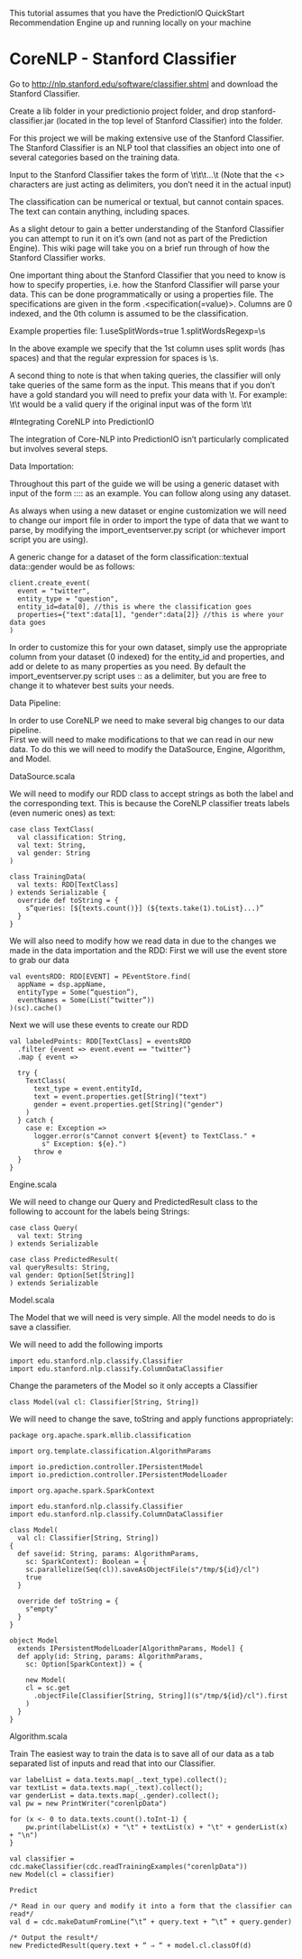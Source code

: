 This tutorial assumes that you have the PredictionIO QuickStart Recommendation Engine up and running locally on your machine

# CoreNLP - Stanford Classifier

Go to http://nlp.stanford.edu/software/classifier.shtml and download the Stanford Classifier.

Create a lib folder in your predictionio project folder, and drop stanford-classifier.jar (located in the top level of Stanford Classifier) into the folder.  

For this project we will be making extensive use of the Stanford Classifier.  The Stanford Classifier is an NLP tool that classifies an object into one of several categories based on the training data.

Input to the Stanford Classifier takes the form of
<classification>\t<text>\t<text>\t…\t<text>   (Note that the <> characters are just acting as delimiters, you don’t need it in the actual input)

The classification can be numerical or textual, but cannot contain spaces.
The text can contain anything, including spaces.

As a slight detour to gain a better understanding of the Stanford Classifier you can attempt to run it on it’s own (and not as part of the Prediction Engine).  This wiki page will take you on a brief run through of how the Stanford Classifier works. 

One important thing about the Stanford Classifier that you need to know is how to specify properties, i.e. how the Stanford Classifier will parse your data.  This can be done programmatically or using a properties file.  The specifications are given in the form <column number>.<specification(=value)>.  Columns are 0 indexed, and the 0th column is assumed to be the classification.

Example properties file:
1.useSplitWords=true
1.splitWordsRegexp=\s

In the above example we specify that the 1st column uses split words (has spaces) and that the regular expression for spaces is \s.

A second thing to note is that when taking queries, the classifier will only take queries of the same form as the input.  This means that if you don’t have a gold standard you will need to prefix your data with \t.  For example: \t<text>\t<text> would be a valid query if the original input was of the form <classification>\t<text>\t<text>

#Integrating CoreNLP into PredictionIO

The integration of Core-NLP into PredictionIO isn’t particularly complicated but involves several steps. 

Data Importation:

Throughout this part of the guide we will be using a generic dataset with input of the form <classification>::<text>::<gender> as an example.  You can follow along using any dataset.

As always when using a new dataset or engine customization we will need to change our import file in order to import the type of data that we want to parse, by modifying the import_eventserver.py script (or whichever import script you are using).  

A generic change for a dataset of the form classification::textual data::gender would be as follows:

```
client.create_event(
  event = "twitter",
  entity_type = "question",
  entity_id=data[0], //this is where the classification goes
  properties={"text":data[1], "gender":data[2]} //this is where your data goes
)
```

In order to customize this for your own dataset, simply use the appropriate column from your dataset (0 indexed) for the entity_id and properties, and add or delete to as many properties as you need.  By default the import_eventserver.py script uses :: as a delimiter, but you are free to change it to whatever best suits your needs.

Data Pipeline:

In order to use CoreNLP we need to make several big changes to our data pipeline.  
First we will need to make modifications to that we can read in our new data.  To do this we will need to modify the DataSource, Engine, Algorithm, and Model.

DataSource.scala

We will need to modify our RDD class to accept strings as both the label and the corresponding text.  This is because the CoreNLP classifier treats labels (even numeric ones) as text: 

```
case class TextClass(
  val classification: String,
  val text: String,
  val gender: String
)

class TrainingData(
  val texts: RDD[TextClass]
) extends Serializable {
  override def toString = {
    s”queries: [${texts.count()}] (${texts.take(1).toList}...)”
  }
}
```

We will also need to modify how we read data in due to the changes we made in the data importation and the RDD:
First we will use the event store to grab our data

```
val eventsRDD: RDD[EVENT] = PEventStore.find(
  appName = dsp.appName,
  entityType = Some(“question”),
  eventNames = Some(List(“twitter”))
)(sc).cache()
```

Next we will use these events to create our RDD

```
val labeledPoints: RDD[TextClass] = eventsRDD
  .filter {event => event.event == "twitter"}
  .map { event =>

  try {
    TextClass(
      text_type = event.entityId,
      text = event.properties.get[String]("text")
      gender = event.properties.get[String]("gender")
    )
  } catch {
    case e: Exception =>
      logger.error(s"Cannot convert ${event} to TextClass." +
        s" Exception: ${e}.")
      throw e
  }
}
```

Engine.scala

We will need to change our Query and PredictedResult class to the following to account for the labels being Strings:

```
case class Query(
  val text: String
) extends Serializable

case class PredictedResult(
val queryResults: String,
val gender: Option[Set[String]]
) extends Serializable
```

Model.scala

The Model that we will need is very simple.  All the model needs to do is save a classifier.

We will need to add the following imports

```
import edu.stanford.nlp.classify.Classifier
import edu.stanford.nlp.classify.ColumnDataClassifier
```

Change the parameters of the Model so it only accepts a Classifier

```
class Model(val cl: Classifier[String, String])
```

We will need to change the save, toString and apply functions appropriately:

```
package org.apache.spark.mllib.classification

import org.template.classification.AlgorithmParams

import io.prediction.controller.IPersistentModel
import io.prediction.controller.IPersistentModelLoader

import org.apache.spark.SparkContext

import edu.stanford.nlp.classify.Classifier
import edu.stanford.nlp.classify.ColumnDataClassifier

class Model(
  val cl: Classifier[String, String])
{
  def save(id: String, params: AlgorithmParams,
    sc: SparkContext): Boolean = {
    sc.parallelize(Seq(cl)).saveAsObjectFile(s"/tmp/${id}/cl")
    true
  }
 
  override def toString = {
    s"empty"
  }
}
    
object Model
  extends IPersistentModelLoader[AlgorithmParams, Model] {
  def apply(id: String, params: AlgorithmParams,
    sc: Option[SparkContext]) = {
      
    new Model(
    cl = sc.get
      .objectFile[Classifier[String, String]](s"/tmp/${id}/cl").first
    )
  }
}
```
Algorithm.scala

Train
The easiest way to train the data is to save all of our data as a tab separated list of inputs and read that into our Classifier.
```
var labelList = data.texts.map(_.text_type).collect();
var textList = data.texts.map(_.text).collect();
var genderList = data.texts.map(_.gender).collect();
val pw = new PrintWriter("corenlpData")

for (x <- 0 to data.texts.count().toInt-1) {
    pw.print(labelList(x) + "\t" + textList(x) + "\t" + genderList(x) + "\n")
}

val classifier = cdc.makeClassifier(cdc.readTrainingExamples("corenlpData"))
new Model(cl = classifier)

Predict

/* Read in our query and modify it into a form that the classifier can read*/
val d = cdc.makeDatumFromLine(“\t” + query.text + “\t” + query.gender)

/* Output the result*/
new PredictedResult(query.text + “ ⇒ “ + model.cl.classOf(d)
```


